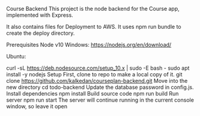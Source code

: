 
Course Backend
This project is the node backend for the Course app, implemented with Express.

It also contains files for Deployment to AWS. It uses npm run bundle to create the deploy directory.

Prerequisites
Node v10
Windows: https://nodejs.org/en/download/

Ubuntu:

curl -sL https://deb.nodesource.com/setup_10.x | sudo -E bash -
sudo apt install -y nodejs
Setup
First, clone to repo to make a local copy of it.
git clone https://github.com/kalkedan/courseplan-backend.git
Move into the new directory
cd todo-backend
Update the database password in config.js.
Install dependencies
npm install
Build source code
npm run build
Run server
npm run start
The server will continue running in the current console window, so leave it open
